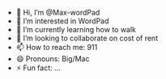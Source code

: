 - 👋 Hi, I’m @Max-wordPad
- 👀 I’m interested in WordPad
- 🌱 I’m currently learning how to walk
- 💞️ I’m looking to collaborate on cost of rent
- 📫 How to reach me: 911
- 😄 Pronouns: Big/Mac
- ⚡ Fun fact: ...

<!---
Max-wordPad/Max-wordPad is a ✨ special ✨ repository because its `README.md` (this file) appears on your GitHub profile.
You can click the Preview link to take a look at your changes.
--->
